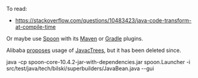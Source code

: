 To read:
* https://stackoverflow.com/questions/10483423/java-code-transform-at-compile-time

Or maybe use [Spoon](https://spoon.gforge.inria.fr/) with its [Maven](https://github.com/SpoonLabs/spoon-maven-plugin) or [Gradle](https://github.com/SpoonLabs/spoon-gradle-plugin) plugins.

Alibaba [proposes](https://www.alibabacloud.com/blog/599443) usage of [JavacTrees](https://www.javadoc.io/static/io.earcam.wrapped/jdk.compiler/1.8.132/com/sun/tools/javac/api/JavacTrees.html), but it has been deleted since.

java -cp spoon-core-10.4.2-jar-with-dependencies.jar spoon.Launcher -i src/test/java/tech/bilski/superbuilders/JavaBean.java --gui
